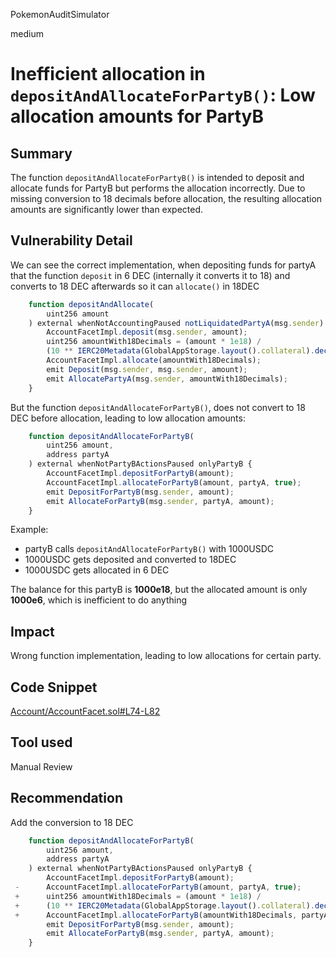 PokemonAuditSimulator

medium

# Inefficient allocation in `depositAndAllocateForPartyB()`: Low allocation amounts for PartyB

## Summary
The function `depositAndAllocateForPartyB()` is intended to deposit and allocate funds for PartyB but performs the allocation incorrectly. Due to missing conversion to 18 decimals before allocation, the resulting allocation amounts are significantly lower than expected.
## Vulnerability Detail
We can see the correct implementation, when depositing funds for partyA that the function `deposit` in 6 DEC (internally it converts it to 18) and converts to 18 DEC afterwards so it can `allocate()` in 18DEC
```jsx
    function depositAndAllocate(
        uint256 amount
    ) external whenNotAccountingPaused notLiquidatedPartyA(msg.sender) {
        AccountFacetImpl.deposit(msg.sender, amount);
        uint256 amountWith18Decimals = (amount * 1e18) /
        (10 ** IERC20Metadata(GlobalAppStorage.layout().collateral).decimals());
        AccountFacetImpl.allocate(amountWith18Decimals);
        emit Deposit(msg.sender, msg.sender, amount);
        emit AllocatePartyA(msg.sender, amountWith18Decimals);
    }
```
But the function `depositAndAllocateForPartyB()`, does not convert to 18 DEC before allocation, leading to low allocation amounts:
```jsx
    function depositAndAllocateForPartyB(
        uint256 amount,
        address partyA
    ) external whenNotPartyBActionsPaused onlyPartyB {
        AccountFacetImpl.depositForPartyB(amount);
        AccountFacetImpl.allocateForPartyB(amount, partyA, true);
        emit DepositForPartyB(msg.sender, amount);
        emit AllocateForPartyB(msg.sender, partyA, amount);
    }
```
Example:
 - partyB calls `depositAndAllocateForPartyB()` with 1000USDC
 - 1000USDC gets deposited and converted to 18DEC
 - 1000USDC gets allocated in 6 DEC

 The balance for this partyB is **1000e18**, but the allocated amount is only **1000e6**, which is inefficient to do anything
## Impact
Wrong function implementation, leading to low allocations for certain party.
## Code Snippet
[Account/AccountFacet.sol#L74-L82](https://github.com/sherlock-audit/2023-06-symmetrical/blob/main/symmio-core/contracts/facets/Account/AccountFacet.sol#L74-L82)
## Tool used

Manual Review

## Recommendation
Add the conversion to 18 DEC
```jsx
    function depositAndAllocateForPartyB(
        uint256 amount,
        address partyA
    ) external whenNotPartyBActionsPaused onlyPartyB {
        AccountFacetImpl.depositForPartyB(amount);
 -      AccountFacetImpl.allocateForPartyB(amount, partyA, true);
 +      uint256 amountWith18Decimals = (amount * 1e18) / 
 +      (10 ** IERC20Metadata(GlobalAppStorage.layout().collateral).decimals());
 +      AccountFacetImpl.allocateForPartyB(amountWith18Decimals, partyA, true);
        emit DepositForPartyB(msg.sender, amount);
        emit AllocateForPartyB(msg.sender, partyA, amount);
    }
```
